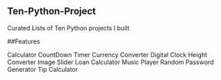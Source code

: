 ## Ten-Python-Project
Curated Lists of Ten Python projects I built

##Features

Calculator
CountDown Timer
Currency Converter
Digital Clock
Height Converter
Image Slider
Loan Calculator
Music Player
Random Password Generator
Tip Calculator
